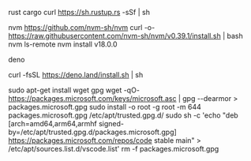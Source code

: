 


rust cargo
curl https://sh.rustup.rs -sSf | sh

nvm  https://github.com/nvm-sh/nvm
curl -o- https://raw.githubusercontent.com/nvm-sh/nvm/v0.39.1/install.sh | bash
nvm ls-remote
nvm install v18.0.0


deno

curl -fsSL https://deno.land/install.sh | sh

sudo apt-get install wget gpg
wget -qO- https://packages.microsoft.com/keys/microsoft.asc | gpg --dearmor > packages.microsoft.gpg
sudo install -o root -g root -m 644 packages.microsoft.gpg /etc/apt/trusted.gpg.d/
sudo sh -c 'echo "deb [arch=amd64,arm64,armhf signed-by=/etc/apt/trusted.gpg.d/packages.microsoft.gpg] https://packages.microsoft.com/repos/code stable main" > /etc/apt/sources.list.d/vscode.list'
rm -f packages.microsoft.gpg

